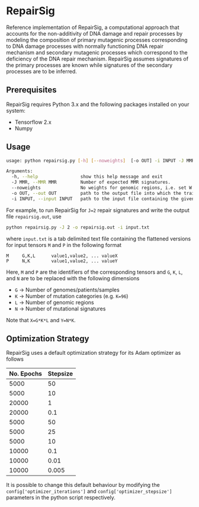 # RepairSig

Reference implementation of RepairSig, a computational approach that accounts for the non-additivity of  DNA damage and repair processes by modeling the composition of primary mutagenic processes corresponding to DNA damage processes with normally functioning DNA repair mechanism and secondary mutagenic processes which correspond to the deficiency of the DNA repair mechanism. RepairSig assumes signatures of the primary processes are known while signatures of the secondary processes are to be inferred.

## Prerequisites

RepairSig requires Python 3.x and the following packages installed on your system:

* Tensorflow 2.x
* Numpy

## Usage
```bash
usage: python repairsig.py [-h] [--noweights]  [-o OUT] -i INPUT -J MMR

Arguments:
  -h, --help                show this help message and exit
  -J MMR, --MMR MMR         Number of expected MMR signatures.
  --noweights               No weights for genomic regions, i.e. set W and R to 1. Do not optimize W and R.
  -o OUT, --out OUT         path to the output file into which the trained tensors will be written
  -i INPUT, --input INPUT   path to the input file containing the given tensors
```

For example, to run RepairSig for `J=2` repair signatures and write the output file `repairsig.out`, use
```bash
python repairsig.py -J 2 -o repairsig.out -i input.txt
```

where `input.txt` is a tab delimited text file containing the flattened versions for input tensors `M` and `P` in the following format

```text
M     G,K,L      value1,value2, ... valueX
P     N,K        value1,value2, ... valueY
```

Here, `M` and `P` are the identifiers of the corresponding tensors and `G`, `K`, `L`, and `N` are to be replaced with the following dimensions
* `G` -> Number of genomes/patients/samples
* `K` -> Number of mutation categories (e.g. `K=96`)
* `L` -> Number of genomic regions
* `N` -> Number of mutational signatures

Note that `X=G*K*L` and `Y=N*K`.

## Optimization Strategy

RepairSig uses a default optimization strategy for its Adam optimizer as follows

|No. Epochs| Stepsize|
|----------|---------|
| 5000     |50       |
| 5000     |10 |
| 20000    | 1 |
| 20000    | 0.1|
| 5000     | 50|
| 5000     | 25|
| 5000     | 10 |
| 10000    | 0.1|
| 10000    | 0.01|
| 10000    | 0.005 |

It is possible to change this default behaviour by modifying the `config['optimizer_iterations']` and `config['optimizer_stepsize']` parameters in the python script respectively.
